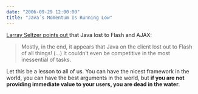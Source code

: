 ```yaml
---
date: "2006-09-29 12:00:00"
title: "Java´s Momentum Is Running Low"
---
```




[Larray Seltzer points out ](http://www.eweek.com/c/a/Mobile-and-Wireless/HP-TouchPad-Needs-68-Weeks-for-Additional-Shipments-142584) that Java lost to Flash and AJAX:

> Mostly, in the end, it appears that Java on the client lost out to Flash of all things! (&hellip;) It couldn&rsquo;t even be competitive in the most inessential of tasks.


Let this be a lesson to all of us. You can have the nicest framework in the world, you can have the best arguments in the world, but __if you are not providing immediate value to your users, you are dead in the water__.

